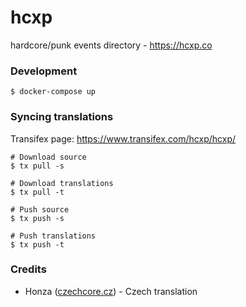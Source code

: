 # hcxp

hardcore/punk events directory - https://hcxp.co

### Development

    $ docker-compose up

### Syncing translations

Transifex page: https://www.transifex.com/hcxp/hcxp/

    # Download source
    $ tx pull -s

    # Download translations
    $ tx pull -t

    # Push source
    $ tx push -s

    # Push translations
    $ tx push -t

### Credits

- Honza ([czechcore.cz](https://www.czechcore.cz/)) - Czech translation